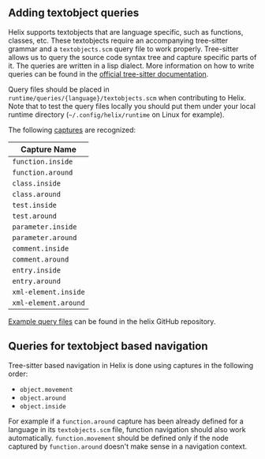 ## Adding textobject queries

Helix supports textobjects that are language specific, such as functions, classes, etc.
These textobjects require an accompanying tree-sitter grammar and a `textobjects.scm` query file
to work properly. Tree-sitter allows us to query the source code syntax tree
and capture specific parts of it. The queries are written in a lisp dialect.
More information on how to write queries can be found in the [official tree-sitter
documentation][tree-sitter-queries].

Query files should be placed in `runtime/queries/{language}/textobjects.scm`
when contributing to Helix. Note that to test the query files locally you should put
them under your local runtime directory (`~/.config/helix/runtime` on Linux
for example).

The following [captures][tree-sitter-captures] are recognized:

| Capture Name       |
| ---                |
| `function.inside`  |
| `function.around`  |
| `class.inside`     |
| `class.around`     |
| `test.inside`      |
| `test.around`      |
| `parameter.inside` |
| `parameter.around` |
| `comment.inside`   |
| `comment.around`   |
| `entry.inside`     |
| `entry.around`     |
| `xml-element.inside` |
| `xml-element.around` |

[Example query files][textobject-examples] can be found in the helix GitHub repository.

## Queries for textobject based navigation

Tree-sitter based navigation in Helix is done using captures in the
following order:

- `object.movement`
- `object.around`
- `object.inside`

For example if a `function.around` capture has been already defined for a language
in its `textobjects.scm` file, function navigation should also work automatically.
`function.movement` should be defined only if the node captured by `function.around`
doesn't make sense in a navigation context.

[tree-sitter-queries]: https://tree-sitter.github.io/tree-sitter/using-parsers/queries/1-syntax.html
[tree-sitter-captures]: https://tree-sitter.github.io/tree-sitter/using-parsers/queries/2-operators.html#capturing-nodes
[textobject-examples]: https://github.com/search?q=repo%3Ahelix-editor%2Fhelix+path%3A%2A%2A/textobjects.scm&type=Code&ref=advsearch&l=&l=
